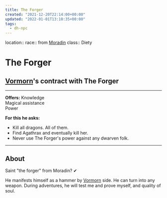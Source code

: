 ```yaml
---
title: The Forger
created: "2021-12-20T22:14:00+00:00"
updated: "2022-01-01T13:10:35+00:00"
tags:
  - dh-npc
---
```


location:: 
race:: from [Moradin](Moradin.md)
class:: Diety

# The Forger

## [Vormorn](Vormorn.md)'s contract with The Forger

---

**Offers:**
Knowledge  
Magical assistance  
Power

**For this he asks:**

* Kill all dragons. All of them.
* Find Agathrax and eventually kill her.
* Never use The Forger's power against any dwarven folk.

---

## About

Saint "the forger" from Moradin? ✔

He manifests himself as a hammer by [Vormorn](Vormorn.md) side. He can turn into any weapon. During adventures, he will test me and prove myself, and quality of soul.
